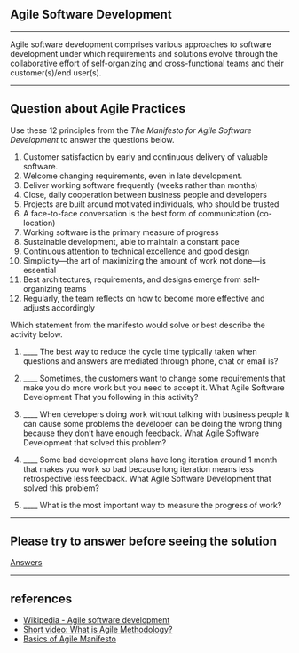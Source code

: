 ## Agile Software Development
---
Agile software development comprises various approaches to software development under which requirements and solutions evolve through the collaborative effort of self-organizing and cross-functional teams and their customer(s)/end user(s).

---

## Question about Agile Practices

Use these 12 principles from the *The Manifesto for Agile Software Development* to answer the questions below.

1. Customer satisfaction by early and continuous delivery of valuable software.
2. Welcome changing requirements, even in late development.
3. Deliver working software frequently (weeks rather than months)
4. Close, daily cooperation between business people and developers
5. Projects are built around motivated individuals, who should be trusted
6. A face-to-face conversation is the best form of communication (co-location)
7. Working software is the primary measure of progress
8. Sustainable development, able to maintain a constant pace
9. Continuous attention to technical excellence and good design
10. Simplicity—the art of maximizing the amount of work not done—is essential
11. Best architectures, requirements, and designs emerge from self-organizing teams
12. Regularly, the team reflects on how to become more effective and adjusts accordingly

Which statement from the manifesto would solve or best describe the activity below.

1. ____ The best way to reduce the cycle time typically taken when questions and answers are mediated through phone, chat or email is?

2. ____ Sometimes, the customers want to change some requirements that make you do more work but you need to accept it. What Agile Software Development That you following in this activity?

3. ____ When developers doing work without talking with business people It can cause some problems the developer can be doing the wrong thing because they don’t have enough feedback. What Agile Software Development that solved this problem?

4. ____ Some bad development plans have long iteration around 1 month that makes you work so bad because long iteration means less retrospective less feedback. What Agile Software Development that solved this problem?

5. ____ What is the most important way to measure the progress of work?

---

## Please try to answer before seeing the solution

[Answers](answers.md)

---
## references

- [Wikipedia - Agile software development](https://en.wikipedia.org/wiki/Agile_software_development)
- [Short video: What is Agile Methodology?](https://www.youtube.com/watch?v=ZZ_vnqvW4DQ)
- [Basics of Agile Manifesto](https://www.youtube.com/watch?v=rf8Gi2RLKWQ&feature=emb_logo)
